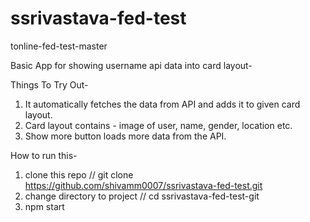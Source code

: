 # ssrivastava-fed-test
tonline-fed-test-master

Basic App for showing username api data into card layout-

Things To Try Out-
1. It automatically fetches the data from API and adds it to given card layout.
2. Card layout contains - image of user, name, gender, location etc.
3. Show more button loads more data from the API.

How to run this- 

1. clone this repo // git clone https://github.com/shivamm0007/ssrivastava-fed-test.git
2. change directory to project // cd ssrivastava-fed-test-git
3. npm start
